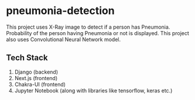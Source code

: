 # pneumonia-detection
This project uses X-Ray image to detect if a person has Pneumonia. Probability of the person having Pneumonia or not is displayed. 
This project also uses Convolutional Neural Network model.

## Tech Stack
1. Django (backend)
2. Next.js (frontend)
3. Chakra-UI (frontend)
4. Jupyter Notebook (along with libraries like tensorflow, keras etc.)
